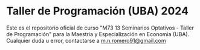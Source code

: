 # Taller de Programación (UBA) 2024
Este es el repositorio oficial de curso "M73 13 Seminarios Optativos - Taller de Programación" para la Maestria y Especialización en Economia (UBA). Cualquier duda u error, contactarse a m.n.romero91@gmail.com
